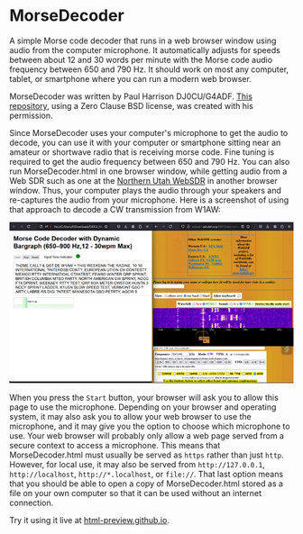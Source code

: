 # MorseDecoder

A simple Morse code decoder that runs in a web browser window using audio from the computer microphone. It automatically adjusts for speeds between about 12 and 30 words per minute with the Morse code audio frequency between 650 and 790 Hz.  It should work on most any computer, tablet, or smartphone where you can run a modern web browser.

MorseDecoder was written by Paul Harrison DJ0CU/G4ADF.  [This repository](https://github.com/pflarue/MorseDecoder), using a Zero Clause BSD license, was created with his permission.

Since MorseDecoder uses your computer's microphone to get the audio to decode, you can use it with your computer or smartphone sitting near an amateur or shortwave radio that is receiving morse code.  Fine tuning is required to get the audio frequency between 650 and 790 Hz.  You can also run MorseDecoder.html in one browser window, while getting audio from a Web SDR such as one at the [Northern Utah WebSDR](http://websdr1.sdrutah.org:8901/index1a.html) in another browser window.  Thus, your computer plays the audio through your speakers and re-captures the audio from your microphone.  Here is a screenshot of using that approach to decode a CW transmission from W1AW:

![screenshot](screenshot_W1AW_20250203.png)

When you press the `Start` button, your browser will ask you to allow this page to use the microphone.  Depending on your browser and operating system, it may also ask you to allow your web browser to use the microphone, and it may give you the option to choose which microphone to use.  Your web browser will probably only allow a web page served from a secure context to access a microphone.  This means that MorseDecoder.html must usually be served as `https` rather than just `http`.  However, for local use, it may also be served from `http://127.0.0.1`, `http://localhost`, `http://*.localhost`, or `file://`.  That last option means that you should be able to open a copy of MorseDecoder.html stored as a file on your own computer so that it can be used without an internet connection.

Try it using it live at [html-preview.github.io](https://html-preview.github.io/?url=https://github.com/pflarue/MorseDecoder/blob/main/MorseDecoder.html).
